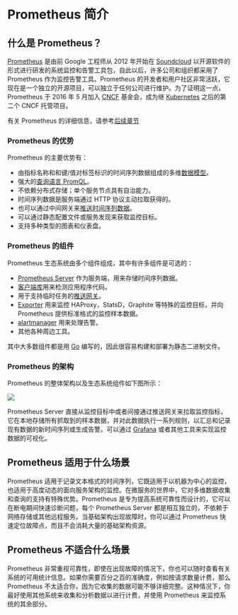 # Prometheus 简介

## 什么是 Prometheus？

[Prometheus](https://github.com/prometheus) 是由前 Google 工程师从 2012 年开始在 [Soundcloud](http://soundcloud.com/) 以开源软件的形式进行研发的系统监控和告警工具包，自此以后，许多公司和组织都采用了 Prometheus 作为监控告警工具。Prometheus 的开发者和用户社区非常活跃，它现在是一个独立的开源项目，可以独立于任何公司进行维护。为了证明这一点，Prometheus 于 2016 年 5 月加入 [CNCF](https://cncf.io/) 基金会，成为继 [Kubernetes](http://kubernetes.io/) 之后的第二个 CNCF 托管项目。

有关 Prometheus 的详细信息，请参考[后续章节](media.html)

### Prometheus 的优势

Prometheus 的主要优势有：

+ 由指标名称和和键/值对标签标识的时间序列数据组成的多维[数据模型](../2-concepts/data_model.html)。
+ 强大的[查询语言 PromQL](../4-prometheus/basics.html)。
+ 不依赖分布式存储；单个服务节点具有自治能力。
+ 时间序列数据是服务端通过 HTTP 协议主动拉取获得的。
+ 也可以通过中间网关来[推送时间序列数据](../5-instrumenting/pushing.html)。
+ 可以通过静态配置文件或服务发现来获取监控目标。
+ 支持多种类型的图表和仪表盘。

### Prometheus 的组件

Prometheus 生态系统由多个组件组成，其中有许多组件是可选的：

+ [Prometheus Server](https://github.com/prometheus/prometheus) 作为服务端，用来存储时间序列数据。
+ [客户端库](../5-instrumenting/clientlibs.html)用来检测应用程序代码。
+ 用于支持临时任务的[推送网关](https://github.com/prometheus/pushgateway)。
+ [Exporter](../5-instrumenting/exporters.html) 用来监控 HAProxy，StatsD，Graphite 等特殊的监控目标，并向 Prometheus 提供标准格式的监控样本数据。
+ [alartmanager](https://github.com/prometheus/alertmanager) 用来处理告警。
+ 其他各种周边工具。

其中大多数组件都是用 [Go](https://golang.org/) 编写的，因此很容易构建和部署为静态二进制文件。

### Prometheus 的架构

Prometheus 的整体架构以及生态系统组件如下图所示：

![](https://ws1.sinaimg.cn/large/006tNbRwgy1fy44rnxo9dj311j0mjadw.jpg)

Prometheus Server 直接从监控目标中或者间接通过推送网关来拉取监控指标，它在本地存储所有抓取到的样本数据，并对此数据执行一系列规则，以汇总和记录现有数据的新时间序列或生成告警。可以通过 [Grafana](https://grafana.com/) 或者其他工具来实现监控数据的可视化。

## Prometheus 适用于什么场景

Prometheus 适用于记录文本格式的时间序列，它既适用于以机器为中心的监控，也适用于高度动态的面向服务架构的监控。在微服务的世界中，它对多维数据收集和查询的支持有特殊优势。Prometheus 是专为提高系统可靠性而设计的，它可以在断电期间快速诊断问题，每个 Prometheus Server 都是相互独立的，不依赖于网络存储或其他远程服务。当基础架构出现故障时，你可以通过 Prometheus 快速定位故障点，而且不会消耗大量的基础架构资源。

## Prometheus 不适合什么场景

Prometheus 非常重视可靠性，即使在出现故障的情况下，你也可以随时查看有关系统的可用统计信息。如果你需要百分之百的准确度，例如按请求数量计费，那么 Prometheus 不太适合你，因为它收集的数据可能不够详细完整。这种情况下，你最好使用其他系统来收集和分析数据以进行计费，并使用 Prometheus 来监控系统的其余部分。